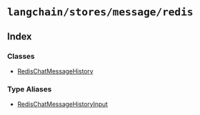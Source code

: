 `langchain/stores/message/redis`
================================

Index[​](#index "Direct link to Index")
---------------------------------------

### Classes[​](#classes "Direct link to Classes")

*   [RedisChatMessageHistory](/docs/api/stores_message_redis/classes/RedisChatMessageHistory)

### Type Aliases[​](#type-aliases "Direct link to Type Aliases")

*   [RedisChatMessageHistoryInput](/docs/api/stores_message_redis/types/RedisChatMessageHistoryInput)